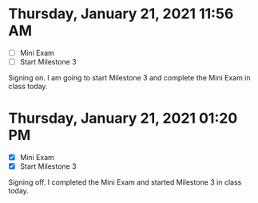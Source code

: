 # Thursday, January 21, 2021 11:56 AM
- [ ] Mini Exam
- [ ] Start Milestone 3

Signing on. I am going to start Milestone 3 and complete the Mini Exam in class today.

# Thursday, January 21, 2021 01:20 PM
- [X] Mini Exam
- [X] Start Milestone 3

Signing off. I completed the Mini Exam and started Milestone 3 in class today.

